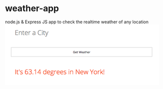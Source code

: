 # weather-app
node.js & Express JS app to check the realtime weather of any location
![Alt text](/test.png?raw=true "Title")

